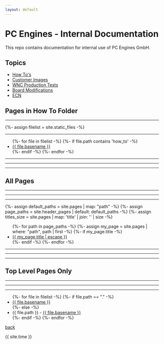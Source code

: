 ```yaml
---
layout: default
---
```

# PC Engines - Internal Documentation

This repo contains documentation for internal use of PC Engines GmbH.

## Topics 

*   [How To's](./how_to/index.html)
*   [Customer Images](./customers/index.html)
*   [WNC Production Tests](./wnc/index.html)
*   [Board Modifications](./board_mods/index.html)
*   [ECN](./ecn/index.html)


## Pages in How To Folder 

<hr>
{%- assign filelist = site.static_files -%}
<hr>

<ul>
  {%- for file in filelist -%}
    {%- if file.path contains 'how_to' -%}
      <li><a href="{{ site.baseurl }}/how_to/{{ file.basename | append: '.html' }}">{{ file.basename }}</a></li>
    {%- endif -%}
  {%- endfor -%}
</ul>

<hr>
<hr>
<hr>

## All Pages 

<hr>
<hr>
<hr>

{%- assign default_paths = site.pages | map: "path" -%}
{%- assign page_paths = site.header_pages | default: default_paths -%}
{%- assign titles_size = site.pages | map: 'title' | join: '' | size -%}
<ul>
{%- for path in page_paths -%}
  {%- assign my_page = site.pages | where: "path", path | first -%}
  {%- if my_page.title -%}
  <li><a class="page-link" href="{{ my_page.url | relative_url }}">{{ my_page.title | escape }}</a></li>
  {%- endif -%}
{%- endfor -%}
</ul>

<hr>
<hr>
<hr>

## Top Level Pages Only

<hr>
<hr>
<hr>

<ul>
  {%- for file in filelist -%}
  {%- if file.path == "." -%}
    <li><a href="{{ site.baseurl }}/{{ file.basename | append: '.html' }}">{{ file.basename }}</a></li>
  {%- else -%}
    <li>{{ file.path }} - <a href="{{ site.baseurl }}/{{ file.basename | append: '.html' }}">{{ file.basename }}</a></li>
  {%- endif -%}
  {%- endfor -%}
</ul>

[back](../)


{{ site.time }}